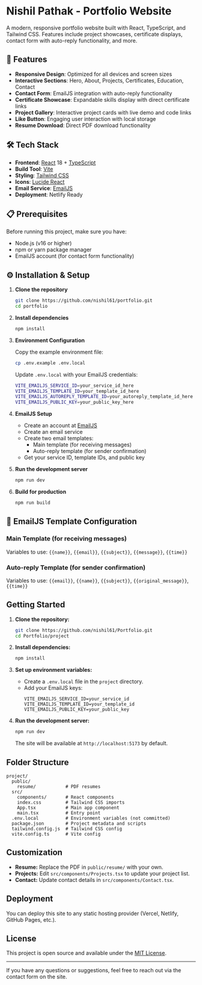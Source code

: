 # Nishil Pathak - Portfolio Website

A modern, responsive portfolio website built with React, TypeScript, and Tailwind CSS. Features include project showcases, certificate displays, contact form with auto-reply functionality, and more.

## 🚀 Features

- **Responsive Design**: Optimized for all devices and screen sizes
- **Interactive Sections**: Hero, About, Projects, Certificates, Education, Contact
- **Contact Form**: EmailJS integration with auto-reply functionality
- **Certificate Showcase**: Expandable skills display with direct certificate links
- **Project Gallery**: Interactive project cards with live demo and code links
- **Like Button**: Engaging user interaction with local storage
- **Resume Download**: Direct PDF download functionality

## 🛠️ Tech Stack

- **Frontend**: [React](https://react.dev/) 18 + [TypeScript](https://www.typescriptlang.org/)
- **Build Tool**: [Vite](https://vitejs.dev/)
- **Styling**: [Tailwind CSS](https://tailwindcss.com/)
- **Icons**: [Lucide React](https://lucide.dev/)
- **Email Service**: [EmailJS](https://www.emailjs.com/)
- **Deployment**: Netlify Ready

## 📋 Prerequisites

Before running this project, make sure you have:

- Node.js (v16 or higher)
- npm or yarn package manager
- EmailJS account (for contact form functionality)

## ⚙️ Installation & Setup

1. **Clone the repository**
   ```bash
   git clone https://github.com/nishil61/portfolio.git
   cd portfolio
   ```

2. **Install dependencies**
   ```bash
   npm install
   ```

3. **Environment Configuration**
   
   Copy the example environment file:
   ```bash
   cp .env.example .env.local
   ```
   
   Update `.env.local` with your EmailJS credentials:
   ```bash
   VITE_EMAILJS_SERVICE_ID=your_service_id_here
   VITE_EMAILJS_TEMPLATE_ID=your_template_id_here
   VITE_EMAILJS_AUTOREPLY_TEMPLATE_ID=your_autoreply_template_id_here
   VITE_EMAILJS_PUBLIC_KEY=your_public_key_here
   ```

4. **EmailJS Setup**
   
   - Create an account at [EmailJS](https://www.emailjs.com/)
   - Create an email service
   - Create two email templates:
     - Main template (for receiving messages)
     - Auto-reply template (for sender confirmation)
   - Get your service ID, template IDs, and public key

5. **Run the development server**
   ```bash
   npm run dev
   ```

6. **Build for production**
   ```bash
   npm run build
   ```

## 📧 EmailJS Template Configuration

### Main Template (for receiving messages)
Variables to use: `{{name}}`, `{{email}}`, `{{subject}}`, `{{message}}`, `{{time}}`

### Auto-reply Template (for sender confirmation)
Variables to use: `{{email}}`, `{{name}}`, `{{subject}}`, `{{original_message}}`, `{{time}}`

## Getting Started

1. **Clone the repository:**
   ```sh
   git clone https://github.com/nishil61/Portfolio.git
   cd Portfolio/project
   ```

2. **Install dependencies:**
   ```sh
   npm install
   ```

3. **Set up environment variables:**
   - Create a `.env.local` file in the `project` directory.
   - Add your EmailJS keys:
     ```env
     VITE_EMAILJS_SERVICE_ID=your_service_id
     VITE_EMAILJS_TEMPLATE_ID=your_template_id
     VITE_EMAILJS_PUBLIC_KEY=your_public_key
     ```

4. **Run the development server:**
   ```sh
   npm run dev
   ```
   The site will be available at `http://localhost:5173` by default.

## Folder Structure

```
project/
  public/
    resume/           # PDF resumes
  src/
    components/       # React components
    index.css         # Tailwind CSS imports
    App.tsx           # Main app component
    main.tsx          # Entry point
  .env.local          # Environment variables (not committed)
  package.json        # Project metadata and scripts
  tailwind.config.js  # Tailwind CSS config
  vite.config.ts      # Vite config
```

## Customization

- **Resume:** Replace the PDF in `public/resume/` with your own.
- **Projects:** Edit `src/components/Projects.tsx` to update your project list.
- **Contact:** Update contact details in `src/components/Contact.tsx`.

## Deployment

You can deploy this site to any static hosting provider (Vercel, Netlify, GitHub Pages, etc.).

## License

This project is open source and available under the [MIT License](LICENSE).

---

If you have any questions or suggestions, feel free to reach out via the contact form on the site.

